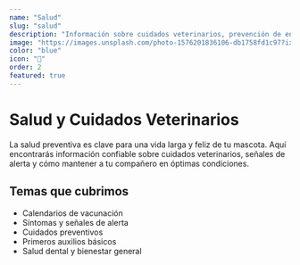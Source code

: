 ```yaml
---
name: "Salud"
slug: "salud"
description: "Información sobre cuidados veterinarios, prevención de enfermedades y primeros auxilios para mantener a tu mascota saludable."
image: "https://images.unsplash.com/photo-1576201836106-db1758fd1c97?ixlib=rb-4.0.3&auto=format&fit=crop&w=800&q=80"
color: "blue"
icon: "🏥"
order: 2
featured: true
---
```


# Salud y Cuidados Veterinarios

La salud preventiva es clave para una vida larga y feliz de tu mascota. Aquí encontrarás información confiable sobre cuidados veterinarios, señales de alerta y cómo mantener a tu compañero en óptimas condiciones.

## Temas que cubrimos

- Calendarios de vacunación
- Síntomas y señales de alerta
- Cuidados preventivos
- Primeros auxilios básicos
- Salud dental y bienestar general